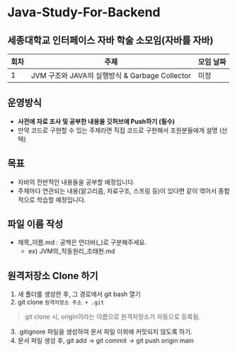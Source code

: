 # Java-Study-For-Backend
## 세종대학교 인터페이스 자바 학술 소모임(자바를 자바)

|회차|주제|모임 날짜|
|------|---|---|
|1|JVM 구조와 JAVA의 실행방식 & Garbage Collector|미정|

## 운영방식
- **사전에 자료 조사 및 공부한 내용을 깃허브에 Push하기 (필수)**
- 만약 코드로 구현할 수 있는 주제라면 직접 코드로 구현해서 조원분들에게 설명 (선택)

## 목표
- 자바의 전반적인 내용들을 공부할 예정입니다.
- 주제마다 연관되는 내용(알고리즘, 자료구조, 스프링 등)이 있다면 같이 엮어서 종합적으로 학습할 예정입니다.

## 파일 이름 작성
- 제목_이름.md : 공백은 언더바(_)로 구분해주세요.
    - ex) JVM의_작동원리_조태현.md 

## 원격저장소 Clone 하기
1. 새 폴더를 생성한 후, 그 경로에서 git bash 열기
2. git clone `원격저장소 주소 + .git`
> git clone 시, origin이라는 이름으로 원격저장소가 자동으로 등록됨.
3. .gitignore 파일을 생성하여 문서 파일 이외에 커밋되지 않도록 하기.
4. 문서 파일 생성 후, git add -> git commit -> git push origin main
